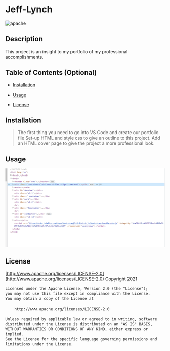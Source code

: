 # Jeff-Lynch

![apache](https://img.shields.io/badge/license-apache-brightgreen)

## Description

This project is an insight to my portfolio of my professional accomplishments.



## Table of Contents (Optional)

- [Installation](#installation)

- [Usage](#usage)

- [License](#license)


## Installation

>The first thing you need to go into VS Code and create our portfolio file
>Set-up HTML and style css to give an outline to this project.
>Add an HTML cover page to give the project a more professional look.




## Usage

![HTML](./Assets/images/Capture3.PNG)



## License

[http://www.apache.org/licenses/LICENSE-2.0](http://www.apache.org/licenses/LICENSE-2.0)
Copyright 2021 

    Licensed under the Apache License, Version 2.0 (the "License");
    you may not use this file except in compliance with the License.
    You may obtain a copy of the License at
    
        http://www.apache.org/licenses/LICENSE-2.0
    
    Unless required by applicable law or agreed to in writing, software
    distributed under the License is distributed on an "AS IS" BASIS,
    WITHOUT WARRANTIES OR CONDITIONS OF ANY KIND, either express or implied.
    See the License for the specific language governing permissions and
    limitations under the License.
